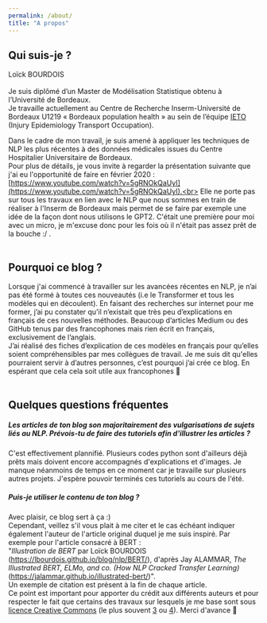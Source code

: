 ```yaml
---
permalink: /about/
title: "A propos"
---
```



## Qui suis-je ?
Loïck BOURDOIS<br>  
Je suis diplômé d’un Master de Modélisation Statistique obtenu à l’Université de Bordeaux.  
Je travaille actuellement au Centre de Recherche Inserm-Université de Bordeaux U1219 « Bordeaux population health » au sein de l’équipe [IETO](https://www.bordeaux-population-health.center/les-equipes/prevention-et-prise-en-charge-des-traumatismes-ieto/) (Injury Epidemiology Transport Occupation).<br>  

Dans le cadre de mon travail, je suis amené à appliquer les techniques de NLP les plus récentes à des données médicales issues du Centre Hospitalier Universitaire de Bordeaux.<br>
Pour plus de détails, je vous invite à regarder la présentation suivante que j'ai eu l'opportunité de faire en février 2020 : [https://www.youtube.com/watch?v=5gRNOkQaUyI](https://www.youtube.com/watch?v=5gRNOkQaUyI).<br>
Elle ne porte pas sur tous les travaux en lien avec le NLP que nous sommes en train de réaliser à l'Inserm de Bordeaux mais permet de se faire par exemple une idée de la façon dont nous utilisons le GPT2. C'était une première pour moi avec un micro, je m'excuse donc pour les fois où il n'était pas assez prêt de la bouche :/ .<br><br>


## Pourquoi ce blog ?
Lorsque j'ai commencé à travailler sur les avancées récentes en NLP, je n’ai pas été formé à toutes ces nouveautés (i.e le Transformer et tous les modèles qui en découlent). En faisant des recherches sur internet pour me former, j’ai pu constater qu’il n’existait que très peu d’explications en français de ces nouvelles méthodes. Beaucoup d’articles Medium ou des GitHub tenus par des francophones mais rien écrit en français, exclusivement de l’anglais.<br>
J’ai réalisé des fiches d’explication de ces modèles en français pour qu’elles soient compréhensibles par mes collègues de travail.
Je me suis dit qu'elles pourraient servir à d’autres personnes, c’est pourquoi j’ai crée ce blog. En espérant que cela cela soit utile aux francophones 🙂<br><br>



## Quelques questions fréquentes 
##### Les articles de ton blog son majoritairement des vulgarisations de sujets liés au NLP. Prévois-tu de faire des tutoriels afin d'illustrer les articles ?
C'est effectivement plannifié. Plusieurs codes python sont d'ailleurs déjà prêts mais doivent encore accompagnés d'explications et d'images.
Je manque néanmoins de temps en ce moment car je travaille sur plusieurs autres projets. J'espère pouvoir terminés ces tutoriels au cours de l'été.

##### Puis-je utiliser le contenu de ton blog ?
Avec plaisir, ce blog sert à ça :)<br>
Cependant, veillez s'il vous plait à me citer et le cas échéant indiquer également l'auteur de l'article original duquel je me suis inspiré.
Par exemple pour l'article consacré à BERT :<br>
"*Illustration de BERT* par Loïck BOURDOIS (https://lbourdois.github.io/blog/nlp/BERT/), d'après Jay ALAMMAR, *The Illustrated BERT, ELMo, and co. (How NLP Cracked Transfer Learning)* (https://jalammar.github.io/illustrated-bert/)".<br>
Un exemple de citation est présent à la fin de chaque article.<br>
Ce point est important pour apporter du crédit aux différents auteurs et pour respecter le fait que certains des travaux sur lesquels je me base sont sous [licence Creative Commons](https://creativecommons.org/) (le plus souvent [3](https://creativecommons.org/licenses/by-nc-sa/3.0/fr/) ou [4](https://creativecommons.org/licenses/by-nc-sa/4.0/deed.fr)). Merci d'avance 🙂

